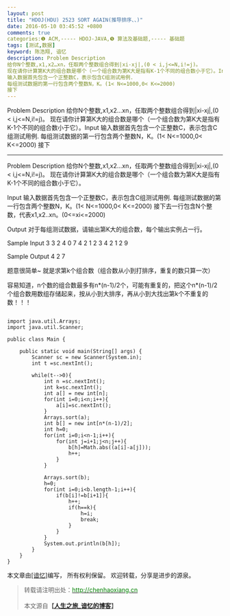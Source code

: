 ```yaml
---
layout: post
title: "HDOJ(HDU) 2523 SORT AGAIN(推导排序、、)"
date: 2016-05-10 03:45:52 +0800
comments: true
categories:❶ ACM,----- HDOJ-JAVA,❺ 算法及基础题,----- 基础题
tags: [测试,数据]
keyword: 陈浩翔, 谙忆
description: Problem Description 
给你N个整数,x1,x2…xn，任取两个整数组合得到|xi-xj|,(0 < i,j<=N,i!=j)。 
现在请你计算第K大的组合数是哪个（一个组合数为第K大是指有K-1个不同的组合数小于它）。Input 
输入数据首先包含一个正整数C，表示包含C组测试用例. 
每组测试数据的第一行包含两个整数N，K。(1< N<=1000,0< K<=2000) 
接下 
---
```



Problem Description 
给你N个整数,x1,x2…xn，任取两个整数组合得到|xi-xj|,(0 < i,j<=N,i!=j)。 
现在请你计算第K大的组合数是哪个（一个组合数为第K大是指有K-1个不同的组合数小于它）。Input 
输入数据首先包含一个正整数C，表示包含C组测试用例. 
每组测试数据的第一行包含两个整数N，K。(1< N<=1000,0< K<=2000) 
接下
<!-- more -->
----------

Problem Description
给你N个整数,x1,x2...xn，任取两个整数组合得到|xi-xj|,(0 < i,j<=N,i!=j)。
现在请你计算第K大的组合数是哪个（一个组合数为第K大是指有K-1个不同的组合数小于它）。
 

Input
输入数据首先包含一个正整数C，表示包含C组测试用例.
每组测试数据的第一行包含两个整数N，K。(1< N<=1000,0< K<=2000)
接下去一行包含N个整数，代表x1,x2..xn。(0<=xi<=2000)
 

Output
对于每组测试数据，请输出第K大的组合数，每个输出实例占一行。
 

Sample Input
3
3 2
4 0 7
4 2
1 2 3 4
2 1
2 9
 

Sample Output
4
2
7


题意很简单~
就是求第k个组合数（组合数从小到打排序，重复的数只算一次）

容易知道，n个数的组合数最多有n*(n-1)/2个，可能有重复的，把这个n*(n-1)/2个组合数用数组存储起来，按从小到大排序，再从小到大找出第k个不重复的数！！！


```

import java.util.Arrays;
import java.util.Scanner;

public class Main {

	public static void main(String[] args) {
		Scanner sc = new Scanner(System.in);
		int t =sc.nextInt();
		
		while(t-->0){
			int n =sc.nextInt();
			int k=sc.nextInt();
			int a[] = new int[n];
			for(int i=0;i<n;i++){
				a[i]=sc.nextInt();
			}
			Arrays.sort(a);
			int b[] = new int[n*(n-1)/2];
			int h=0;
			for(int i=0;i<n-1;i++){
				for(int j=i+1;j<n;j++){
					b[h]=Math.abs((a[i]-a[j]));
					h++;
				}
			}
			
			Arrays.sort(b);
			h=0;
			for(int i=0;i<b.length-1;i++){
				if(b[i]!=b[i+1]){
					h++;
					if(h==k){
						h=i;
						break;
					}
				}
			}
			System.out.println(b[h]);
		}
	}
}

```

本文章由<a href="http://chenhaoxiang.cn/">[谙忆]</a>编写， 所有权利保留。 
欢迎转载，分享是进步的源泉。
<blockquote cite='陈浩翔'>
<p background-color='#D3D3D3'>转载请注明出处：<a href='http://chenhaoxiang.cn'><font color="green">http://chenhaoxiang.cn</font></a><br><br>
本文源自<strong>【<a href='http://chenhaoxiang.cn' target='_blank'>人生之旅_谙忆的博客</a>】</strong></p>
</blockquote>
